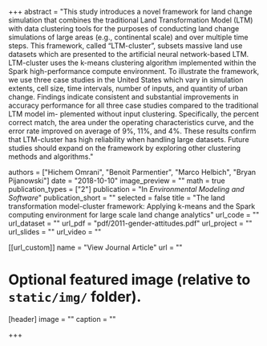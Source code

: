 +++
abstract = "This study introduces a novel framework for land change simulation that combines the traditional Land
Transformation Model (LTM) with data clustering tools for the purposes of conducting land change simulations
of large areas (e.g., continental scale) and over multiple time steps. This framework, called “LTM-cluster”,
subsets massive land use datasets which are presented to the artificial neural network-based LTM. LTM-cluster
uses the k-means clustering algorithm implemented within the Spark high-performance compute environment.
To illustrate the framework, we use three case studies in the United States which vary in simulation extents, cell
size, time intervals, number of inputs, and quantity of urban change. Findings indicate consistent and substantial
improvements in accuracy performance for all three case studies compared to the traditional LTM model im-
plemented without input clustering. Specifically, the percent correct match, the area under the operating
characteristics curve, and the error rate improved on average of 9%, 11%, and 4%. These results confirm that
LTM-cluster has high reliability when handling large datasets. Future studies should expand on the framework
by exploring other clustering methods and algorithms."

authors = ["Hichem Omrani", "Benoit Parmentier", "Marco Helbich", "Bryan Pijanowski"]
date = "2018-10-10"
image_preview = ""
math = true
publication_types = ["2"]
publication = "In *Environmental Modeling and Software*"
publication_short = ""
selected = false
title = "The land transformation model-cluster framework: Applying k-means and the Spark computing environment for large scale land change analytics"
url_code = ""
url_dataset = ""
url_pdf = "pdf/2011-gender-attitudes.pdf"
url_project = ""
url_slides = ""
url_video = ""

[[url_custom]]
name = "View Journal Article"
url = ""

# Optional featured image (relative to `static/img/` folder).
[header]
image = ""
caption = ""

+++